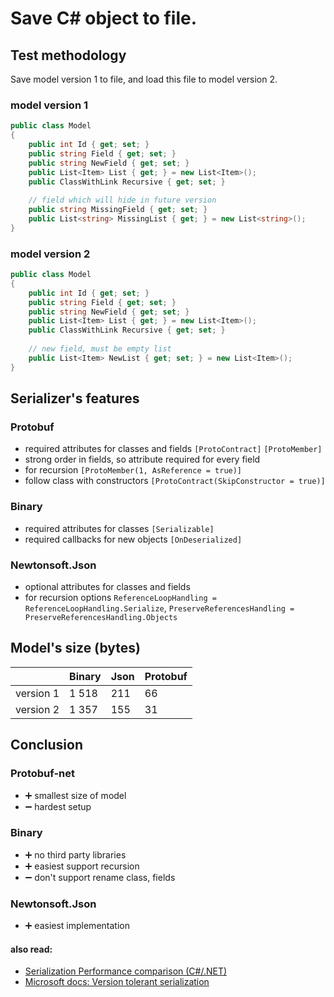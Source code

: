 # Save C# object to file.

## Test methodology

Save model version 1 to file, and load this file to model version 2.

### model version 1

```c#
public class Model
{
    public int Id { get; set; }
    public string Field { get; set; }
    public string NewField { get; set; }
    public List<Item> List { get; } = new List<Item>();
    public ClassWithLink Recursive { get; set; }
    
    // field which will hide in future version
    public string MissingField { get; set; }
    public List<string> MissingList { get; } = new List<string>();
}
```

### model version 2

```c#
public class Model
{
    public int Id { get; set; }
    public string Field { get; set; }
    public string NewField { get; set; }
    public List<Item> List { get; } = new List<Item>();
    public ClassWithLink Recursive { get; set; }
    
    // new field, must be empty list
    public List<Item> NewList { get; set; } = new List<Item>();
}
```

## Serializer's features

### Protobuf

* required attributes for classes and fields `[ProtoContract]` `[ProtoMember]`
* strong order in fields, so attribute required for every field
* for recursion `[ProtoMember(1, AsReference = true)]`
* follow class with constructors `[ProtoContract(SkipConstructor = true)]`


### Binary 
* required attributes for classes `[Serializable]`
* required callbacks for new objects `[OnDeserialized]`


### Newtonsoft.Json
* optional attributes for classes and fields
* for recursion options `ReferenceLoopHandling = ReferenceLoopHandling.Serialize`, `PreserveReferencesHandling = PreserveReferencesHandling.Objects`


## Model's size (bytes)
|           | Binary | Json |  Protobuf  |
|:----------|:-------|:-----|:---|
| version 1 |   1 518     |  211    |  66  |
| version 2 |   1 357     |  155    |  31  |

## Conclusion
### Protobuf-net
* :heavy_plus_sign: smallest size of model
* :heavy_minus_sign: hardest setup

### Binary
* :heavy_plus_sign: no third party libraries
* :heavy_plus_sign: easiest support recursion
* :heavy_minus_sign: don't support rename class, fields

### Newtonsoft.Json
* :heavy_plus_sign: easiest implementation 

#### also read:
* [Serialization Performance comparison (C#/.NET)](https://maxondev.com/serialization-performance-comparison-c-net-formats-frameworks-xmldatacontractserializer-xmlserializer-binaryformatter-json-newtonsoft-servicestack-text/)
* [Microsoft docs: Version tolerant serialization](https://docs.microsoft.com/en-us/dotnet/standard/serialization/version-tolerant-serialization)